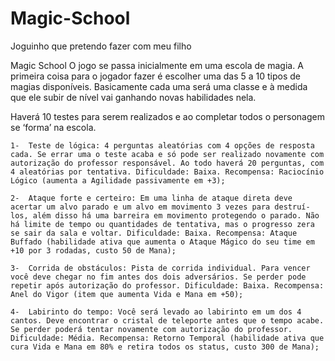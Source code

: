 # Magic-School
Joguinho que pretendo fazer com meu filho


Magic School
O jogo se passa inicialmente em uma escola de magia.
A primeira coisa para o jogador fazer é escolher uma das 5 a 10 tipos de magias disponíveis. Basicamente cada uma será uma classe e à medida que ele subir de nível vai ganhando novas habilidades nela.

Haverá 10 testes para serem realizados e ao completar todos o personagem se ‘forma’ na escola.

    1-	Teste de lógica: 4 perguntas aleatórias com 4 opções de resposta cada. Se errar uma o teste acaba e só pode ser realizado novamente com autorização do professor responsável. Ao todo haverá 20 perguntas, com 4 aleatórias por tentativa. Dificuldade: Baixa. Recompensa: Raciocínio Lógico (aumenta a Agilidade passivamente em +3);
    
    2-	Ataque forte e certeiro: Em uma linha de ataque direta deve acertar um alvo parado e um alvo em movimento 3 vezes para destruí-los, além disso há uma barreira em movimento protegendo o parado. Não há limite de tempo ou quantidades de tentativa, mas o progresso zera se sair da sala e voltar. Dificuldade: Baixa. Recompensa: Ataque Buffado (habilidade ativa que aumenta o Ataque Mágico do seu time em +10 por 3 rodadas, custo 50 de Mana);
    
    3-	Corrida de obstáculos: Pista de corrida individual. Para vencer você deve chegar no fim antes dos dois adversários. Se perder pode repetir após autorização do professor. Dificuldade: Baixa. Recompensa: Anel do Vigor (item que aumenta Vida e Mana em +50);
    
    4-	Labirinto do tempo: Você será levado ao labirinto em um dos 4 cantos. Deve encontrar o cristal de teleporte antes que o tempo acabe. Se perder poderá tentar novamente com autorização do professor. Dificuldade: Média. Recompensa: Retorno Temporal (habilidade ativa que cura Vida e Mana em 80% e retira todos os status, custo 300 de Mana);
